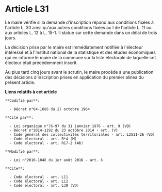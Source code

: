 # Article L31

Le maire vérifie si la demande d'inscription répond aux conditions fixées à l'article L. 30 ainsi qu'aux autres conditions
fixées au I de l'article L. 11 ou aux articles L. 12 à L. 15-1. Il statue sur cette demande dans un délai de trois jours. 

La décision prise par le maire est immédiatement notifiée à l'électeur intéressé et à l'Institut national de la statistique
et des études économiques qui en informe le maire de la commune sur la liste électorale de laquelle cet électeur était
précédemment inscrit. 

Au plus tard cinq jours avant le scrutin, le maire procède à une publication des décisions d'inscription prises en
application du premier alinéa du présent article.

**Liens relatifs à cet article**

	**Codifié par**:

	  - Décret n°64-1086 du 27 octobre 1964

	**Cité par**:

	  - Loi organique n°76-97 du 31 janvier 1976 - art. 9 (VD)
	  - Décret n°2014-1292 du 23 octobre 2014 - art. (V)
	  - Code général des collectivités territoriales - art. L2511-26 (VD)
	  - Code électoral - art. R*4 (M)
	  - Code électoral - art. R17-2 (Ab)

	**Modifié par**:

	  - Loi n°2016-1048 du 1er août 2016 - art. 6

	**Cite**:

	  - Code électoral - art. L11
	  - Code électoral - art. L12
	  - Code électoral - art. L30 (VD)
